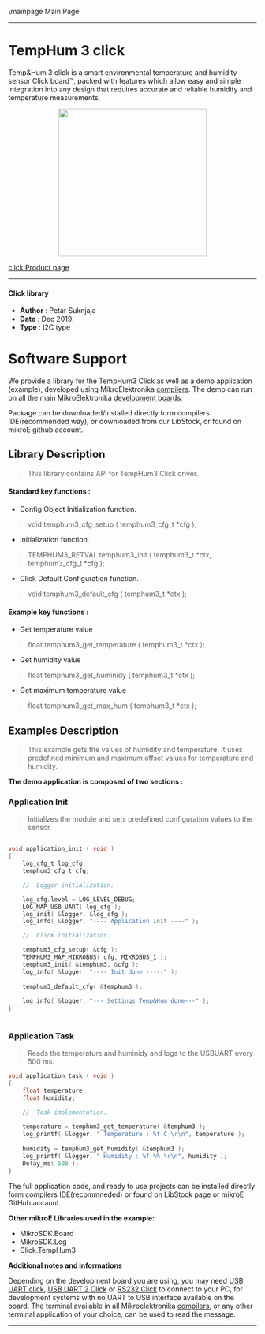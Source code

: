 \mainpage Main Page
 
 

---
# TempHum 3 click

Temp&Hum 3 click is a smart environmental temperature and humidity sensor Click board™, packed with features which allow easy and simple integration into any design that requires accurate and reliable humidity and temperature measurements.

<p align="center">
  <img src="https://download.mikroe.com/images/click_for_ide/temphum3_click.png" height=300px>
</p>

[click Product page](<https://www.mikroe.com/temp-hum-3-click>)

---


#### Click library 

- **Author**        : Petar Suknjaja
- **Date**          : Dec 2019.
- **Type**          : I2C type


# Software Support

We provide a library for the TempHum3 Click 
as well as a demo application (example), developed using MikroElektronika 
[compilers](https://shop.mikroe.com/compilers). 
The demo can run on all the main MikroElektronika [development boards](https://shop.mikroe.com/development-boards).

Package can be downloaded/installed directly form compilers IDE(recommended way), or downloaded from our LibStock, or found on mikroE github account. 

## Library Description

> This library contains API for TempHum3 Click driver.

#### Standard key functions :

- Config Object Initialization function.
> void temphum3_cfg_setup ( temphum3_cfg_t *cfg ); 
 
- Initialization function.
> TEMPHUM3_RETVAL temphum3_init ( temphum3_t *ctx, temphum3_cfg_t *cfg );

- Click Default Configuration function.
> void temphum3_default_cfg ( temphum3_t *ctx );


#### Example key functions :

- Get temperature value
> float temphum3_get_temperature ( temphum3_t *ctx );
 
- Get humidity value
> float temphum3_get_huminidy ( temphum3_t *ctx );

- Get maximum temperature value
> float temphum3_get_max_hum ( temphum3_t *ctx );

## Examples Description

> This example gets the values of humidity and temperature. 
> It uses predefined minimum and maximum offset values for temperature and humidity.

**The demo application is composed of two sections :**

### Application Init 

> Initializes the module and sets predefined configuration values to the sensor.

```c

void application_init ( void )
{
    log_cfg_t log_cfg;
    temphum3_cfg_t cfg;

    //  Logger initialization.

    log_cfg.level = LOG_LEVEL_DEBUG;
    LOG_MAP_USB_UART( log_cfg );
    log_init( &logger, &log_cfg );
    log_info( &logger, "---- Application Init ----" );

    //  Click initialization.

    temphum3_cfg_setup( &cfg );
    TEMPHUM3_MAP_MIKROBUS( cfg, MIKROBUS_1 );
    temphum3_init( &temphum3, &cfg );
    log_info( &logger, "---- Init done -----" );
    
    temphum3_default_cfg( &temphum3 );
    
    log_info( &logger, "--- Settings Temp&Hum done---" );
}
  
```

### Application Task

> Reads the temperature and huminidy and logs to the USBUART every 500 ms.

```c
void application_task ( void )
{
    float temperature;
    float humidity;

    //  Task implementation.
    
    temperature = temphum3_get_temperature( &temphum3 );
    log_printf( &logger, " Temperature : %f C \r\n", temperature );
    
    humidity = temphum3_get_humidity( &temphum3 );
    log_printf( &logger, " Humidity : %f %% \r\n", humidity );
    Delay_ms( 500 );
}
```

The full application code, and ready to use projects can be  installed directly form compilers IDE(recommneded) or found on LibStock page or mikroE GitHub accaunt.

**Other mikroE Libraries used in the example:** 

- MikroSDK.Board
- MikroSDK.Log
- Click.TempHum3

**Additional notes and informations**

Depending on the development board you are using, you may need 
[USB UART click](https://shop.mikroe.com/usb-uart-click), 
[USB UART 2 Click](https://shop.mikroe.com/usb-uart-2-click) or 
[RS232 Click](https://shop.mikroe.com/rs232-click) to connect to your PC, for 
development systems with no UART to USB interface available on the board. The 
terminal available in all Mikroelektronika 
[compilers](https://shop.mikroe.com/compilers), or any other terminal application 
of your choice, can be used to read the message.



---
